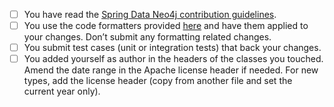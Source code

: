 <!--

Thank you for proposing a pull request. This template will guide you through the essential steps necessary for a pull request.
Make sure that:

-->

- [ ] You have read the [Spring Data Neo4j contribution guidelines](https://github.com/spring-projects/spring-data-neo4j/blob/master/CONTRIBUTING.adoc).
- [ ] You use the code formatters provided [here](https://github.com/spring-projects/spring-data-build/tree/master/etc/ide) and have them applied to your changes. Don’t submit any formatting related changes.
- [ ] You submit test cases (unit or integration tests) that back your changes.
- [ ] You added yourself as author in the headers of the classes you touched. Amend the date range in the Apache license header if needed. For new types, add the license header (copy from another file and set the current year only).
